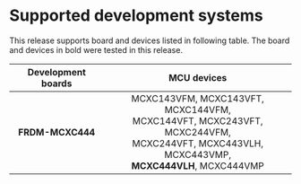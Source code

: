 # Supported development systems

This release supports board and devices listed in following table. The board and devices in bold were tested in this release.

|Development boards|MCU devices|
|:--:              |:--:       |
|**FRDM-MCXC444**|MCXC143VFM, MCXC143VFT, MCXC144VFM,<br> MCXC144VFT, MCXC243VFT, MCXC244VFM,<br> MCXC244VFT, MCXC443VLH, MCXC443VMP,<br> **MCXC444VLH**, MCXC444VMP|
